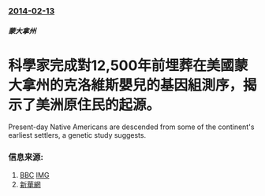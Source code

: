 ### [2014-02-13](/news/2014/02/13/index.md)

##### 蒙大拿州
# 科學家完成對12,500年前埋葬在美國蒙大拿州的克洛維斯嬰兒的基因組測序，揭示了美洲原住民的起源。 

Present-day Native Americans are descended from some of the continent's earliest settlers, a genetic study suggests.


### 信息来源:

1. [BBC](http://www.bbc.co.uk/news/science-environment-26172174) [IMG](https://ichef.bbci.co.uk/news/1024/media/images/72959000/jpg/_72959621_72959620.jpg)
2. [新華網](http://news.xinhuanet.com/cankao/2014-02/14/c_133114970.htm)
